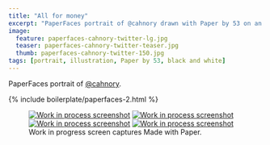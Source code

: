 ```yaml
---
title: "All for money"
excerpt: "PaperFaces portrait of @cahnory drawn with Paper by 53 on an iPad."
image: 
  feature: paperfaces-cahnory-twitter-lg.jpg
  teaser: paperfaces-cahnory-twitter-teaser.jpg
  thumb: paperfaces-cahnory-twitter-150.jpg
tags: [portrait, illustration, Paper by 53, black and white]
---
```


PaperFaces portrait of [@cahnory](http://twitter.com/cahnory).

{% include boilerplate/paperfaces-2.html %}

<figure class="third">
  <a href="{{ site.url }}/images/paperfaces-cahnory-process-1-lg.jpg"><img src="{{ site.url }}/images/paperfaces-cahnory-process-1-600.jpg" alt="Work in process screenshot"></a>
  <a href="{{ site.url }}/images/paperfaces-cahnory-process-2-lg.jpg"><img src="{{ site.url }}/images/paperfaces-cahnory-process-2-600.jpg" alt="Work in process screenshot"></a>
  <a href="{{ site.url }}/images/paperfaces-cahnory-process-3-lg.jpg"><img src="{{ site.url }}/images/paperfaces-cahnory-process-3-600.jpg" alt="Work in process screenshot"></a>
  <a href="{{ site.url }}/images/paperfaces-cahnory-process-4-lg.jpg"><img src="{{ site.url }}/images/paperfaces-cahnory-process-4-600.jpg" alt="Work in process screenshot"></a>
  <figcaption>Work in progress screen captures Made with Paper.</figcaption>
</figure>
